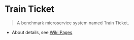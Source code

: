 
# Train Ticket

> A benchmark microservice system named Train Ticket.

* About details, see [Wiki Pages](https://github.com/FudanSELab/train-ticket/wiki) 

